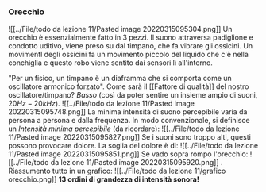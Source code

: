 ### Orecchio
![[../File/todo da lezione 11/Pasted image 20220315095304.png]]
Un orecchio è essenzialmente fatto in 3 pezzi. Il suono attraversa padiglione e condotto uditivo, viene preso su dal timpano, che fa vibrare gli ossicini. Un movimentl degli ossicini fa un movimento piccolo del liquido che c'è nella conchiglia e questo robo viene sentito dai sensori lì all'interno.

"Per un fisico, un timpano è un diaframma che si comporta come un oscillatore armonico forzato".
Come sarà il [[Fattore di qualità]] del nostro oscillatore/timpano?
_Basso_ (così da poter sentire un insieme ampio di suoni, $20Hz-20kHz$).
![[../File/todo da lezione 11/Pasted image 20220315095748.png]]
La minima intensità di suono percepibile varia da persona a persona e dalla frequenza. In modo convenzionale, si definisce un _Intensità minima percepibile_ (da ricordare):
![[../File/todo da lezione 11/Pasted image 20220315095827.png]]
Se i suoni sono troppo alti, questi possono provocare dolore. La soglia del dolore è di:
![[../File/todo da lezione 11/Pasted image 20220315095851.png]]
Se vado sopra rompo l'orecchio:
![[../File/todo da lezione 11/Pasted image 20220315095920.png]]
. Riassumento tutto in un grafico:
![[../File/todo da lezione 11/grafico orecchio.png]]
__13 ordini di grandezza di intensità sonora!__